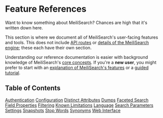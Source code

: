 # Feature References

Want to know something about MeiliSearch? Chances are high that it's written down here.

This section is where we document all of MeiliSearch's user-facing features and tools. This does not include [API routes](/reference/api) or [details of the MeiliSearch engine](/reference/under_the_hood); these each have their own section.

Understanding our reference documentation is easier with background knowledge of MeiliSearch's [core concepts](/learn/core_concepts). If you're a **new user**, you might prefer to start with an [explanation of MeiliSearch's features](/learn/what_is_meilisearch/features.md) or a [guided tutorial](/learn/tutorials/).

## Table of Contents

[Authentication](/reference/features/authentication.md)
[Configuration](/reference/features/configuration.md)
[Distinct Attributes](/reference/features/distinct.md)
[Dumps](/reference/features/dumps.md)
[Faceted Search](/reference/features/faceted_search.md)
[Field Properties](/reference/features/field_properties.md)
[Filtering](/reference/features/filtering.md)
[Known Limitations](/reference/features/known_limitations.md)
[Language](/reference/features/language.md)
[Search Parameters](/reference/features/search_parameters.md)
[Settings](/reference/features/settings.md)
[Snapshots](/reference/features/snapshots.md)
[Stop Words](/reference/features/stop_words.md)
[Synonyms](/reference/features/synonyms.md)
[Web Interface](/reference/features/web_interface.md)
